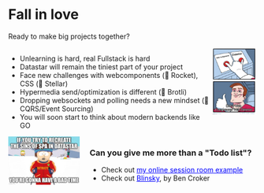 # Fall in love
Ready to make big projects together?

<div style="display: flex; justify-content: space-between; align-items: start; margin-bottom:0;">
  <div style="width: 82%;">
    <ul>
        <li>Unlearning is hard, real Fullstack is hard</li>
        <li>Datastar will remain the tiniest part of your project</li>
        <li>Face new challenges with webcomponents (👀 Rocket), CSS (👀 Stellar)</li>
        <li>Hypermedia send/optimization is different (👀 Brotli)</li>
        <li>Dropping websockets and polling needs a new mindset (👀 CQRS/Event Sourcing)</li>
        <li>You will soon start to think about modern backends like GO</li>
    </ul>
  </div>
  <img src="../assets/webcomponents.png" alt="WebComponents" style="display: block; width: 18%; margin-left: auto;" />
</div>

<div style="display: flex; justify-content: space-between; align-items: start; margin-bottom:0;">
    <div style="width: 30%; margin-right: 20px;">
       <img src="../assets/badtime.png" alt="Reimplementing" style=" display: block; " />
    </div>
    <div style="width: 70%;">
       <h3> Can you give me more than a "Todo list"?</h3>
       <ul>
        <li>Check out <a style="color: blue;" href="https://clair-obscur-datastar.onrender.com/" target="_blank">my online session room example</a></li>
        <li>Check out <a style="color: blue;" href="https://pylo.dev/play" target="_blank">Blinsky</a>, by Ben Croker</li>
       </ul>
    </div>
</div>